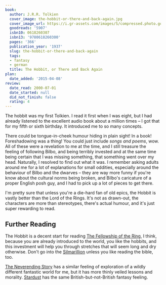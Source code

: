 ```yaml
---
book:
  author: J.R.R. Tolkien
  cover_image: the-hobbit-or-there-and-back-again.jpg
  cover_image_url: https://i.gr-assets.com/images/S/compressed.photo.goodreads.com/books/1546071216l/5907._SX98_.jpg
  goodreads: '5907'
  isbn10: 0618260307
  isbn13: '9780618260300'
  pages: '366'
  publication_year: '1937'
  slug: the-hobbit-or-there-and-back-again
  tags:
  - fantasy
  - german
  title: The Hobbit, or There and Back Again
plan:
  date_added: '2015-04-08'
review:
  date_read: 2000-07-01
  date_started: null
  did_not_finish: false
  rating: 4
---
```


The hobbit was my first Tolkien. I read it first when I was eight, but I had already listened to the excellent audio
book about a million times – I got that for my fifth or sixth birthday. It introduced me to so many concepts.

There could be tongue-in-cheek humour hiding in plain sight! In a book! Foreshadowing was a thing! You could just
include *songs and poems*, wow. All of these were a revelation to me at the time, and I still treasure the feeling of
following Bilbo, and being terribly invested and at the same time being certain that I was missing something, that
something went over my head. Naturally, I resolved to find out what it was. I remember asking adults around me for a lot
of explanations for small oddities, especially around the behaviour of Bilbo and the dwarves – they are way more funny
if you're know about the cultural norms being broken, and Bilbo's caricature of a proper English posh guy, and I had to
pick up a lot of pieces to get there.

I'm pretty sure that unless you're a die-hard fan of old epics, the Hobbit is vastly better than the Lord of the Rings.
It's not as drawn-out, the characters are more than stereotypes, there's actual humour, and it's just super rewarding to
read.

## Further Reading

The Hobbit is a decent start for reading [The Fellowship of the
Ring](https://books.rixx.de/reviews/2001/the-fellowship-of-the-ring), I think, because you are already introduced to the
world, you like the hobbits, and this investment will help you through stretches that will seem long and dry otherwise.
Don't go into the [Silmarillion](https://books.rixx.de/reviews/2008/the-silmarillion) unless you like reading the bible,
too.

[The Neverending Story](https://books.rixx.de/reviews/2002/the-neverending-story) has a similar feeling of
exploration of a wildly different fantastic world for me, but it has more thinly veiled lessons and morality.
[Stardust](https://books.rixx.de/reviews/2013/stardust) has the same British-but-not-British fantasy feeling.
